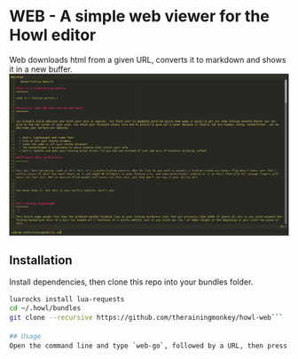 # WEB - A simple web viewer for the Howl editor

Web downloads html from a given URL, converts it to markdown and shows it in a new buffer.
![screenshot](screenshot.png?raw=true)

## Installation
Install dependencies, then clone this repo into your bundles folder.

```bash
luarocks install lua-requests
cd ~/.howl/bundles
git clone --recursive https://github.com/therainingmonkey/howl-web```

## Usage
Open the command line and type `web-go`, followed by a URL, then press enter.
